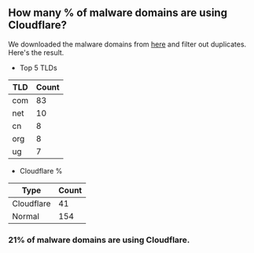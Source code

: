 ## How many % of malware domains are using Cloudflare?


We downloaded the malware domains from [here](https://urlhaus.abuse.ch) and filter out duplicates.
Here's the result.


[//]: # (start replacement)


- Top 5 TLDs

| TLD | Count |
| --- | --- |
| com | 83 |
| net | 10 |
| cn | 8 |
| org | 8 |
| ug | 7 |


- Cloudflare %

| Type | Count |
| --- | --- |
| Cloudflare | 41 |
| Normal | 154 |


### 21% of malware domains are using Cloudflare.